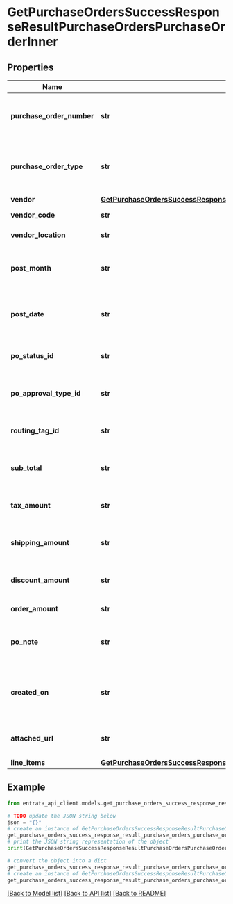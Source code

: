 # GetPurchaseOrdersSuccessResponseResultPurchaseOrdersPurchaseOrderInner


## Properties

Name | Type | Description | Notes
------------ | ------------- | ------------- | -------------
**purchase_order_number** | **str** | The unique number assigned to the purchase order. | 
**purchase_order_type** | **str** | The type of purchase order (e.g., Standard, Catalog, Job/Contract). | 
**vendor** | [**GetPurchaseOrdersSuccessResponseResultPurchaseOrdersPurchaseOrderInnerVendor**](GetPurchaseOrdersSuccessResponseResultPurchaseOrdersPurchaseOrderInnerVendor.md) |  | 
**vendor_code** | **str** | The unique vendor code. | [optional] 
**vendor_location** | **str** | The location of the vendor. | [optional] 
**post_month** | **str** | The month when the purchase order was posted. | 
**post_date** | **str** | The date when the purchase order was posted. | 
**po_status_id** | **str** | The status ID of the purchase order. | 
**po_approval_type_id** | **str** | The approval type ID for the purchase order. | 
**routing_tag_id** | **str** | The routing tag ID for the purchase order. | 
**sub_total** | **str** | The subtotal amount for the purchase order. | 
**tax_amount** | **str** | The total tax amount for the purchase order. | [optional] 
**shipping_amount** | **str** | The shipping cost for the purchase order. | [optional] 
**discount_amount** | **str** | The discount amount for the purchase order. | [optional] 
**order_amount** | **str** | The total order amount. | 
**po_note** | **str** | A note or comment related to the purchase order. | 
**created_on** | **str** | The timestamp when the purchase order was created. | [optional] 
**attached_url** | **str** | URL attached to the purchase order. | [optional] 
**line_items** | [**GetPurchaseOrdersSuccessResponseResultPurchaseOrdersPurchaseOrderInnerLineItems**](GetPurchaseOrdersSuccessResponseResultPurchaseOrdersPurchaseOrderInnerLineItems.md) |  | 

## Example

```python
from entrata_api_client.models.get_purchase_orders_success_response_result_purchase_orders_purchase_order_inner import GetPurchaseOrdersSuccessResponseResultPurchaseOrdersPurchaseOrderInner

# TODO update the JSON string below
json = "{}"
# create an instance of GetPurchaseOrdersSuccessResponseResultPurchaseOrdersPurchaseOrderInner from a JSON string
get_purchase_orders_success_response_result_purchase_orders_purchase_order_inner_instance = GetPurchaseOrdersSuccessResponseResultPurchaseOrdersPurchaseOrderInner.from_json(json)
# print the JSON string representation of the object
print(GetPurchaseOrdersSuccessResponseResultPurchaseOrdersPurchaseOrderInner.to_json())

# convert the object into a dict
get_purchase_orders_success_response_result_purchase_orders_purchase_order_inner_dict = get_purchase_orders_success_response_result_purchase_orders_purchase_order_inner_instance.to_dict()
# create an instance of GetPurchaseOrdersSuccessResponseResultPurchaseOrdersPurchaseOrderInner from a dict
get_purchase_orders_success_response_result_purchase_orders_purchase_order_inner_from_dict = GetPurchaseOrdersSuccessResponseResultPurchaseOrdersPurchaseOrderInner.from_dict(get_purchase_orders_success_response_result_purchase_orders_purchase_order_inner_dict)
```
[[Back to Model list]](../README.md#documentation-for-models) [[Back to API list]](../README.md#documentation-for-api-endpoints) [[Back to README]](../README.md)


